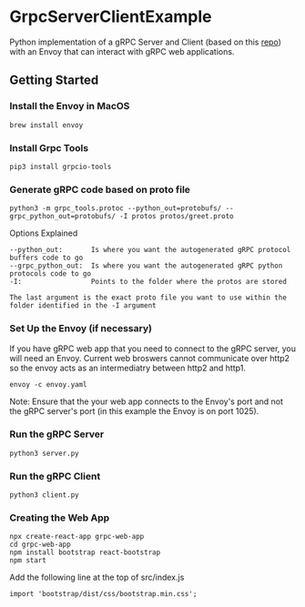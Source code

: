 # GrpcServerClientExample
Python implementation of a gRPC Server and Client (based on this [repo](https://github.com/chelseafarley/PythonGrpc/tree/main)) with an Envoy that can interact with gRPC web applications. 

## Getting Started

### Install the Envoy in MacOS
```
brew install envoy
```

### Install Grpc Tools
```
pip3 install grpcio-tools
```

### Generate gRPC code based on proto file
```
python3 -m grpc_tools.protoc --python_out=protobufs/ --grpc_python_out=protobufs/ -I protos protos/greet.proto
```
Options Explained  
```
--python_out:       Is where you want the autogenerated gRPC protocol buffers code to go  
--grpc_python_out:  Is where you want the autogenerated gRPC python protocols code to go  
-I:                 Points to the folder where the protos are stored  
  
The last argument is the exact proto file you want to use within the folder identified in the -I argument  
```

### Set Up the Envoy (if necessary)
If you have gRPC web app that you need to connect to the gRPC server, you will need an Envoy. Current web broswers cannot communicate over http2 so the envoy acts as an intermediatry between http2 and http1.  
```
envoy -c envoy.yaml
```
Note: Ensure that the your web app connects to the Envoy's port and not the gRPC server's port (in this example the Envoy is on port 1025). 

### Run the gRPC Server
```
python3 server.py
```

### Run the gRPC Client
```
python3 client.py
```

### Creating the Web App
```
npx create-react-app grpc-web-app
cd grpc-web-app
npm install bootstrap react-bootstrap
npm start
```
Add the following line at the top of src/index.js
```
import 'bootstrap/dist/css/bootstrap.min.css';
```
